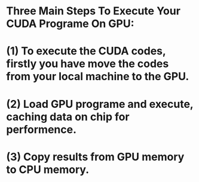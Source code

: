 # Three Main Steps To Execute Your CUDA Programe On GPU:
# (1) To execute the CUDA codes, firstly you have move the codes from your local machine to the GPU.
# (2) Load GPU programe and execute, caching data on chip for performence.
# (3) Copy results from GPU memory to CPU memory.
